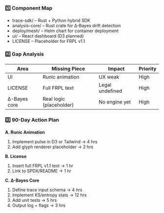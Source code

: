 ### 1️⃣ Component Map

- trace-sdk/ – Rust + Python hybrid SDK
- analysis-core/ – Rust crate for Δ-Bayes drift detection
- deploy/mesh/ – Helm chart for container deployment
- ui/ – React dashboard (D3 planned)
- LICENSE – Placeholder for FRPL v1.1

### 2️⃣ Gap Analysis

| Area           | Missing Piece              | Impact           | Priority |
|----------------|----------------------------|------------------|----------|
| UI             | Runic animation            | UX weak          | High     |
| LICENSE        | Full FRPL text             | Legal undefined  | High     |
| Δ-Bayes core   | Real logic (placeholder)   | No engine yet    | High     |

### 3️⃣ 90-Day Action Plan

**A. Runic Animation**
1. Implement pulse in D3 or Tailwind → 4 hrs  
2. Add glyph renderer placeholder → 2 hrs

**B. License**
1. Insert full FRPL v1.1 text → 1 hr  
2. Link to SPDX/README → 1 hr

**C. Δ-Bayes Core**
1. Define trace input schema → 4 hrs  
2. Implement KS/entropy stats → 12 hrs  
3. Add unit tests → 5 hrs  
4. Output log + flags → 3 hrs

